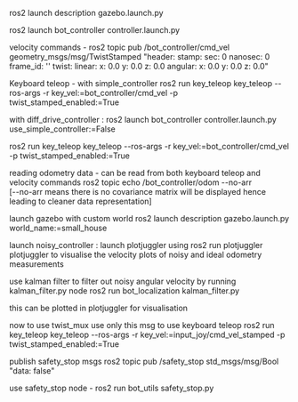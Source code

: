 
ros2 launch description gazebo.launch.py

ros2 launch bot_controller controller.launch.py

velocity commands - 
ros2 topic pub /bot_controller/cmd_vel geometry_msgs/msg/TwistStamped "header:
  stamp:
    sec: 0
    nanosec: 0
  frame_id: ''
twist:
  linear:
    x: 0.0
    y: 0.0
    z: 0.0
  angular:
    x: 0.0
    y: 0.0
    z: 0.0" 

Keyboard teleop - with simple_controller
ros2 run key_teleop key_teleop --ros-args -r key_vel:=bot_controller/cmd_vel -p twist_stamped_enabled:=True



with diff_drive_controller : 
ros2 launch bot_controller controller.launch.py use_simple_controller:=False

ros2 run key_teleop key_teleop --ros-args -r key_vel:=bot_controller/cmd_vel -p twist_stamped_enabled:=True

reading odometry data - can be read from both keyboard teleop and velocity commands 
ros2 topic echo /bot_controller/odom --no-arr  
[--no-arr means there is no covariance matrix will be displayed hence leading to cleaner data representation]

launch gazebo with custom world
ros2 launch description gazebo.launch.py world_name:=small_house

launch noisy_controller :
launch plotjuggler using ros2 run plotjuggler plotjuggler
to visualise the velocity plots of noisy and ideal odometry measurements

use kalman filter to filter out noisy angular velocity by running kalman_filter.py node
ros2 run bot_localization kalman_filter.py

this can be plotted in plotjuggler for visualisation

now to use twist_mux use only this msg to use keyboard teleop
ros2 run key_teleop key_teleop --ros-args -r key_vel:=input_joy/cmd_vel_stamped -p twist_stamped_enabled:=True

publish safety_stop msgs
ros2 topic pub /safety_stop std_msgs/msg/Bool "data: false" 

use safety_stop node - 
ros2 run bot_utils safety_stop.py

